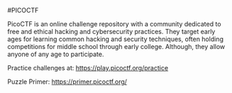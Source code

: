 #PICOCTF

PicoCTF is an online challenge repository with a community dedicated to free and ethical hacking and cybersecurity practices. They target early ages for learning common hacking and security techniques, often holding competitions for middle school through early college. Although, they allow anyone of any age to participate.

Practice challenges at: https://play.picoctf.org/practice

Puzzle Primer: https://primer.picoctf.org/
